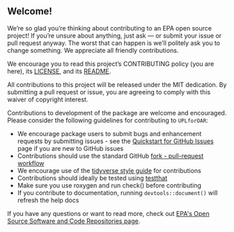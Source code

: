 ## Welcome!

We’re so glad you’re thinking about contributing to an EPA open source project! 
If you’re unsure about anything, just ask — or submit your issue or pull request 
anyway. The worst that can happen is we’ll politely ask you to change something. 
We appreciate all friendly contributions.

We encourage you to read this project’s CONTRIBUTING policy (you are here), its 
[LICENSE](LICENSE.md), and its [README](README.md).

All contributions to this project will be released under the MIT dedication. 
By submitting a pull request or issue, you are agreeing to comply with this 
waiver of copyright interest.

Contributions to development of the package are welcome and encouraged. Please 
consider the following guidelines for contributing to `UPLforOAR`:
- We encourage package users to submit bugs and enhancement requests by 
submitting issues - see the [Quickstart for GitHub Issues](https://docs.github.com/en/issues/tracking-your-work-with-issues/quickstart) 
page if you are new to GitHub issues
- Contributions should use the standard GitHub 
[fork - pull-request workflow](https://gist.github.com/Chaser324/ce0505fbed06b947d962)
- We encourage use of the [tidyverse style guide](https://style.tidyverse.org/) 
for contributions
- Contributions should ideally be tested using 
[testthat](https://testthat.r-lib.org/)
- Make sure you use roxygen and run check() before contributing
- If you contribute to documentation, running `devtools::document()` will 
refresh the help docs


If you have any questions or want to read more, check out [EPA's Open Source Software and Code Repositories page](https://www.epa.gov/developers/open-source-software-and-code-repositories).

